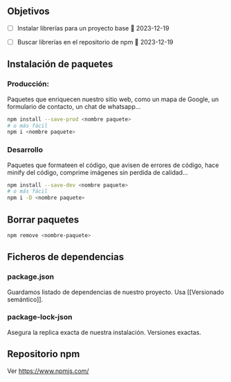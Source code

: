 
## Objetivos

- [ ] Instalar librerías para un proyecto base  📅 2023-12-19 
- [ ] Buscar librerías en el repositorio de npm 📅 2023-12-19 


## Instalación de paquetes

### Producción:
Paquetes que enriquecen nuestro sitio web, como un mapa de Google, un formulario de contacto, un chat de whatsapp...

```bash
npm install --save-prod <nombre paquete>
# o más fácil
npm i <nombre paquete>
```

### Desarrollo
Paquetes que formateen el código, que avisen de errores de código, hace minify del código, comprime imágenes sin perdida de calidad...

```bash
npm install --save-dev <nombre paquete>
# o más fácil
npm i -D <nombre paquete>
```


## Borrar paquetes

```bash
npm remove <nombre-paquete>
```


## Ficheros de dependencias

### package.json
Guardamos listado de dependencias de nuestro proyecto.  Usa [[Versionado semántico]].

### package-lock-json
Asegura la replica exacta de nuestra instalación. Versiones exactas.


## Repositorio npm

Ver https://www.npmjs.com/



